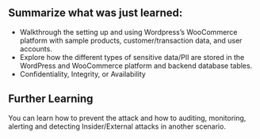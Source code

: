 ## Summarize what was just learned:

- Walkthrough the setting up and using Wordpress’s WooCommerce platform with sample products, customer/transaction data, and user accounts.
- Explore how the different types of sensitive data/PII are stored in the WordPress and WooCommerce platform and backend database tables.
- Confidentiality, Integrity, or Availability

## Further Learning

You can learn how to prevent the attack and how to auditing, monitoring, alerting and detecting Insider/External attacks in another scenario.


